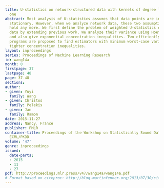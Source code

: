 ```yaml
---
title: U-statistics on network-structured data with kernels of degree larger than
  one
abstract: Most analysis of U-statistics assumes that data points are independent or
  stationary. However, when we analyze network data, these two assumptions do not
  hold any more. We first define the problem of weighted U-statistics on networked
  data by extending previous work. We analyze their variance using Hoeffding’s decomposition
  and also give exponential concentration inequalities. Two efficiently solvable linear
  programs are proposed to find estimators with minimum worst-case variance or with
  tighter concentration inequalities.
layout: inproceedings
series: Proceedings of Machine Learning Research
id: wang14a
month: 0
firstpage: 37
lastpage: 48
page: 37-48
sections: 
author:
- given: Yuyi
  family: Wang
- given: Christos
  family: Pelekis
- given: Jan
  family: Ramon
date: 2015-11-27
address: Nancy, France
publisher: PMLR
container-title: Proceedings of the Workshop on Statistically Sound Data Mining at
  ECML/PKDD
volume: '47'
genre: inproceedings
issued:
  date-parts:
  - 2015
  - 11
  - 27
pdf: http://proceedings.mlr.press/v47/wang14a/wang14a.pdf
# Format based on citeproc: http://blog.martinfenner.org/2013/07/30/citeproc-yaml-for-bibliographies/
---
```

